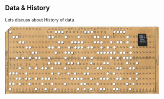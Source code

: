 ##  Data &amp; History

Lets discuss about History of data

![Punched Card](https://raw.githubusercontent.com/dhilipsiva/intro-to-big-data/master/resources/images/punched-card-micro-sd.jpg "Punched Card")
